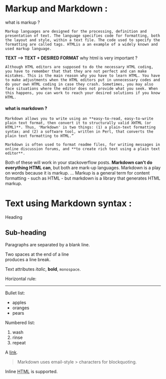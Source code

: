 
# Markup and Markdown :
 
what is markup ?

	Markup languages are designed for the processing, definition and presentation of text. The language specifies code for formatting, both the layout and style, within a text file. The code used to specify the formatting are called tags. HTMLis a an example of a widely known and used markup language.

 **TEXT --> TEXT + DESIRED FORMAT**
why html is very important ?
         
 	Although HTML editors are supposed to do the necessary HTML coding, you have to remember that that they are not perfect and can make mistakes. This is the main reason why you have to learn HTML. You have to make adjustments when the HTML editors put in unnecessary codes and do your own HTML coding in case they crash. Sometimes, you may also face situations where the editor does not provide what you seek. When this happens, you can work to reach your desired solutions if you know HTML.

#### what is markdown ?

	Markdown allows you to write using an **easy-to-read, easy-to-write plain text format, then convert it to structurally valid XHTML (or HTML)**. Thus, 'Markdown' is two things: (1) a plain-text formatting syntax; and (2) a software tool, written in Perl, that converts the plain text formatting to HTML.”

	Markdown is often used to format readme files, for writing messages in online discussion forums, and **to create rich text using a plain text editor**.

Both of these will work in your stackoverflow posts. **Markdown can't do everything HTML can**, but both are mark-up languages. Markdown is a play on words because it is markup. ... Markup is a general term for content formatting - such as HTML - but markdown is a library that generates HTML markup.

# Text using Markdown syntax :
 
  
Heading


## Sub-heading

Paragraphs are separated
by a blank line.

Two spaces at the end of a line  
produces a line break.

Text attributes _italic_, 
**bold**, `monospace`.

Horizontal rule:

---

Bullet list:

  * apples
  * oranges
  * pears

Numbered list:

  1. wash
  2. rinse
  3. repeat

A [link][example].

  [example]: http://example.com



> Markdown uses email-style > characters for blockquoting.

Inline <abbr title="Hypertext Markup Language">HTML</abbr> is supported.


